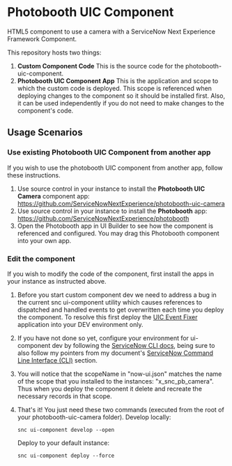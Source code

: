 # Photobooth UIC Component

HTML5 component to use a camera with a ServiceNow Next Experience Framework Component.

This repository hosts two things:

1. **Custom Component Code**
   This is the source code for the photobooth-uic-component.
2. **Photobooth UIC Component App**
   This is the application and scope to which the custom code is deployed. This scope is referenced when deploying changes to the component so it should be installed first. Also, it can be used independently if you do not need to make changes to the component's code.

## Usage Scenarios

### Use existing Photobooth UIC Component from another app

If you wish to use the photobooth UIC component from another app, follow these instructions.

1. Use source control in your instance to install the **Photobooth UIC Camera** component app: https://github.com/ServiceNowNextExperience/photobooth-uic-camera
2. Use source control in your instance to install the **Photobooth** app: https://github.com/ServiceNowNextExperience/photobooth
3. Open the Photobooth app in UI Builder to see how the component is referenced and configured. You may drag this Photobooth component into your own app.

### Edit the component

If you wish to modify the code of the component, first install the apps in your instance as instructed above.

1. Before you start custom component dev we need to address a bug in the current snc ui-component utility which causes references to dispatched and handled events to get overwritten each time you deploy the component. To resolve this first deploy the [UIC Event Fixer](https://github.com/ServiceNowNextExperience/uic-event-fixer) application into your DEV environment only.
2. If you have not done so yet, configure your environment for ui-component dev by following the [ServiceNow CLI docs](https://docs.servicenow.com/bundle/tokyo-application-development/page/build/servicenow-cli/concept/servicenow-cli.html), being sure to also follow my pointers from my document's [ServiceNow Command Line Interface (CLI)](https://www.servicenow.com/community/next-experience-articles/cross-origin-resource-sharing-cors-in-ui-builder-uib/ta-p/2341273#toc-hId--1595374477) section.
3. You will notice that the scopeName in "now-ui.json" matches the name of the scope that you installed to the instances: "x_snc_pb_camera". Thus when you deploy the component it delete and recreate the necessary records in that scope.
4. That's it! You just need these two commands (executed from the root of your photobooth-uic-camera folder).
   Develop locally:

   `snc ui-component develop --open`

   Deploy to your default instance:

   `snc ui-component deploy --force`
